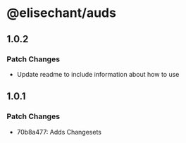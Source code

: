 # @elisechant/auds

## 1.0.2

### Patch Changes

- Update readme to include information about how to use

## 1.0.1

### Patch Changes

- 70b8a477: Adds Changesets
